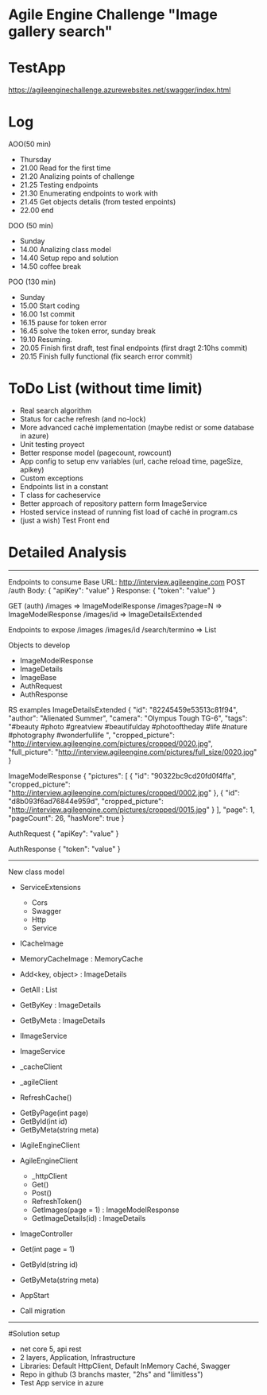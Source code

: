 # Agile Engine Challenge "Image gallery search"

# TestApp
https://agileenginechallenge.azurewebsites.net/swagger/index.html

# Log

AOO(50 min)
 - Thursday
 - 21.00 Read for the first time
 - 21.20 Analizing points of challenge
 - 21.25 Testing endpoints
 - 21.30 Enumerating endpoints to work with
 - 21.45 Get objects detalis (from tested enpoints)
 - 22.00 end

DOO (50 min)
 - Sunday
 - 14.00 Analizing class model
 - 14.40 Setup repo and solution
 - 14.50 coffee break

POO (130 min)
 - Sunday
 - 15.00 Start coding
 - 16.00 1st commit
 - 16.15 pause for token error
 - 16.45 solve the token error, sunday break
 - 19.10 Resuming.
 - 20.05 Finish first draft, test final endpoints (first dragt 2:10hs commit)
 - 20.15 Finish fully functional (fix search error commit)

# ToDo List (without time limit)
- Real search algorithm
- Status for cache refresh (and no-lock)
- More advanced caché implementation (maybe redist or some database in azure)
- Unit testing proyect
- Better response model (pagecount, rowcount)
- App config to setup env variables (url, cache reload time, pageSize, apikey)
- Custom exceptions
- Endpoints list in a constant
- T class for cacheservice
- Better approach of repository pattern form ImageService
- Hosted service instead of running fist load of caché in program.cs
- (just a wish) Test Front end

# Detailed Analysis

**********************************************************************************
Endpoints to consume
Base URL: http://interview.agileengine.com
POST
/auth
Body: { "apiKey": "value" }
Response: { "token": "value" }


GET (auth)
/images => ImageModelResponse
/images?page=N => ImageModelResponse
/images/id => ImageDetailsExtended


Endpoints to expose
/images
/images/id
/search/termino => List<ImageDetailsExtended>


Objects to develop
- ImageModelResponse
- ImageDetails
- ImageBase
- AuthRequest
- AuthResponse


RS examples
ImageDetailsExtended
{
    "id": "82245459e53513c81f94",
    "author": "Alienated Summer",
    "camera": "Olympus Tough TG-6",
    "tags": "#beauty #photo #greatview #beautifulday #photooftheday #life #nature #photography #wonderfullife ",
    "cropped_picture": "http://interview.agileengine.com/pictures/cropped/0020.jpg",
    "full_picture": "http://interview.agileengine.com/pictures/full_size/0020.jpg"
}

ImageModelResponse
{
    "pictures": [
        {
            "id": "90322bc9cd20fd0f4ffa",
            "cropped_picture": "http://interview.agileengine.com/pictures/cropped/0002.jpg"
        },
        {
            "id": "d8b093f6ad76844e959d",
            "cropped_picture": "http://interview.agileengine.com/pictures/cropped/0015.jpg"
        }
    ],
    "page": 1,
    "pageCount": 26,
    "hasMore": true
}

AuthRequest
{ "apiKey": "value" }

AuthResponse
{ "token": "value" }

**************************************************************

New class model

- ServiceExtensions
  - Cors
  - Swagger
  - Http
  - Service

- ICacheImage
- MemoryCacheImage : MemoryCache
 - Add<key, object> : ImageDetails
 - GetAll : List<ImageDetails>
 - GetByKey : ImageDetails
 - GetByMeta : ImageDetails

 
- IImageService
- ImageService
 - _cacheClient
 - _agileClient
 - RefreshCache()
 + GetByPage(int page)
 + GetById(int id)
 + GetByMeta(string meta)

- IAgileEngineClient
- AgileEngineClient
  - _httpClient
  - Get()
  - Post()
  - RefreshToken()
  + GetImages(page = 1) : ImageModelResponse
  + GetImageDetails(id) : ImageDetails

- ImageController
 - Get(int page = 1)
 - GetById(string id)
 - GetByMeta(string meta)

- AppStart
 - Call migration

*****************************************************************

#Solution setup

- net core 5, api rest
- 2 layers, Application, Infrastructure
- Libraries: Default HttpClient, Default InMemory Caché, Swagger
- Repo in github (3 branchs master, "2hs" and "limitless")
- Test App service in azure
